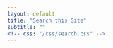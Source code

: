 ```yaml
---
layout: default
title: "Search this Site"
subtitle: ""
<!-- css: "/css/search.css" -->
---
```


<div id="google-custom-search">
<script>
  (function() {
    var cx = '010461225309123456062:mra-l0cug0o';
    var gcse = document.createElement('script');
    gcse.type = 'text/javascript';
    gcse.async = true;
    gcse.src = 'https://cse.google.com/cse.js?cx=' + cx;
    var s = document.getElementsByTagName('script')[0];
    s.parentNode.insertBefore(gcse, s);
  })();
</script>
<gcse:searchbox></gcse:searchbox>
<gcse:searchresults></gcse:searchresults>
</div>
